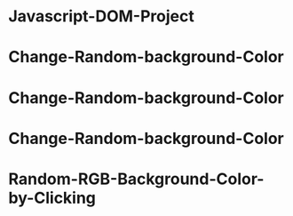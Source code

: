 # Javascript-DOM-Project
# Change-Random-background-Color
# Change-Random-background-Color
# Change-Random-background-Color
# Random-RGB-Background-Color-by-Clicking
